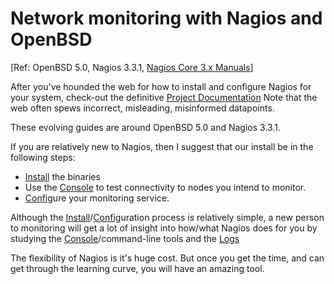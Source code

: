 # Network monitoring with Nagios and OpenBSD

&#91;Ref: OpenBSD 5.0, Nagios 3.3.1, [Nagios Core 3.x Manuals](http://nagios.sourceforge.net/docs/nagioscore/3/en/toc.html)]

After you've hounded the web for how to install and configure Nagios for
your system, check-out the definitive [Project Documentation](http://nagios.sourceforge.net/docs/) 
Note that the web often spews incorrect, misleading, misinformed datapoints.

These evolving guides are around OpenBSD 5.0 and Nagios 3.3.1.

If you are relatively new to Nagios, then I suggest that our install be in
the following steps:

- 	[Install](nagios/install.html) the binaries
-	Use the [Console](nagios/console.html) to test connectivity to nodes you
	intend to monitor.
-	[Config](nagios/config.html)ure your monitoring service.

Although the [Install](nagios/install.html)/[Config](nagios/config.html)uration
process is relatively simple, a new person to monitoring will get a lot of insight into
how/what Nagios does for you by studying the [Console](nagios/console.html)/command-line
tools and the [Logs](nagios/install.html#log)

The flexibility of Nagios is it's huge cost. But once you get the time, and can get
through the learning curve, you will have an amazing tool.